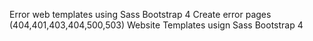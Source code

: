 Error web templates using Sass Bootstrap 4
Create error pages (404,401,403,404,500,503) Website Templates usign Sass Bootstrap 4
